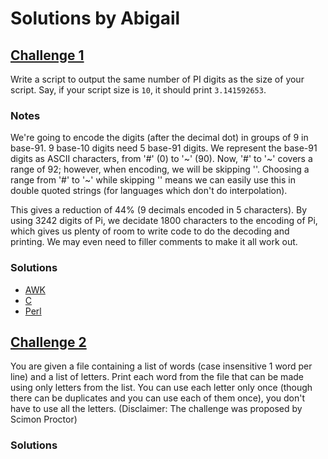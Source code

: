 # Solutions by Abigail

## [Challenge 1](https://perlweeklychallenge.org/blog/perl-weekly-challenge-004/#challenge-1)

Write a script to output the same number of PI digits as the size
of your script. Say, if your script size is `10`, it should print
`3.141592653`.

### Notes
We're going to encode the digits (after the decimal dot) in groups
of 9 in base-91. 9 base-10 digits need 5 base-91 digits. We represent
the base-91 digits as ASCII characters, from '#' (0) to '~' (90).
Now, '#' to '~' covers a range of 92; however, when encoding, we
will be skipping '\'. Choosing a range from '#' to '~' while skipping
'\' means we can easily use this in double quoted strings (for languages
which don't do interpolation).

This gives a reduction of 44% (9 decimals encoded in 5 characters). By 
using 3242 digits of Pi, we decidate 1800 characters to the encoding
of Pi, which gives us plenty of room to write code to do the decoding
and printing. We may even need to filler comments to make it all work out.

### Solutions
* [AWK](awk/ch-1.awk)
* [C](c/ch-1.c)
* [Perl](perl/ch-1.pl)


## [Challenge 2](https://perlweeklychallenge.org/blog/perl-weekly-challenge-004/#challenge-2)

You are given a file containing a list of words (case insensitive
1 word per line) and a list of letters. Print each word from the
file that can be made using only letters from the list. You can use
each letter only once (though there can be duplicates and you can
use each of them once), you don't have to use all the letters.
(Disclaimer: The challenge was proposed by Scimon Proctor)

### Solutions
